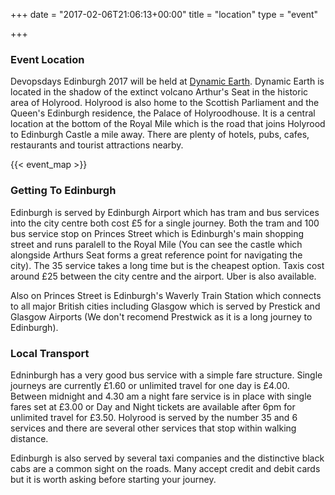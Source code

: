 +++
date = "2017-02-06T21:06:13+00:00"
title = "location"
type = "event"

+++

### Event Location

Devopsdays Edinburgh 2017 will be held at <a href="http://www.dynamicearth.co.uk" target="_blank">Dynamic Earth<a/>. Dynamic Earth is located in the shadow of the extinct volcano Arthur's Seat in the historic area of Holyrood. Holyrood is also home to the Scottish Parliament and the Queen's Edinburgh residence, the Palace of Holyroodhouse. It is a central location at the bottom of the Royal Mile which is the road that joins Holyrood to Edinburgh Castle a mile away. There are plenty of hotels, pubs, cafes, restaurants and tourist attractions nearby.

 {{< event_map >}} 

### Getting To Edinburgh

Edinburgh is served by Edinburgh Airport which has tram and bus services into the city centre both cost £5 for a single journey. Both the tram and 100 bus service stop on Princes Street which is Edinburgh's main shopping street and runs paralell to the Royal Mile (You can see the castle which alongside Arthurs Seat forms a great reference point for navigating the city). The 35 service takes a long time but is the cheapest option. Taxis cost around £25 between the city centre and the airport. Uber is also available.

Also on Princes Street is Edinburgh's Waverly Train Station which connects to all major British cities including Glasgow which is served by Prestick and Glasgow Airports (We don't recomend Prestwick as it is a long journey to Edinburgh).

### Local Transport

Edninburgh has a very good bus service with a simple fare structure. Single journeys are currently £1.60 or unlimited travel for one day is £4.00. Between midnight and 4.30 am a night fare service is in place with single fares set at £3.00 or Day and Night tickets are available after 6pm for unlimited travel for £3.50. Holyrood is served by the number 35 and 6 services and there are several other services that stop within walking distance.

Edinburgh is also served by several taxi companies and the distinctive black cabs are a common sight on the roads. Many accept credit and debit cards but it is worth asking before starting your journey.